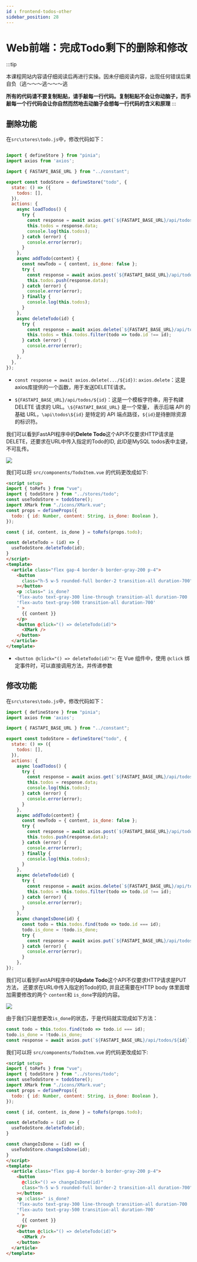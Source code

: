 ```yaml
---
id : frontend-todos-other
sidebar_position: 28
---
```


# Web前端：完成Todo剩下的删除和修改

:::tip

本课程网站内容请仔细阅读后再进行实操。因未仔细阅读内容，出现任何错误后果自负（逃～～～逃～～～逃

**所有的代码请不要复制粘贴，请手敲每一行代码。复制粘贴不会让你动脑子，而手敲每一个行代码会让你自然而然地去动脑子会想每一行代码的含义和原理**
:::

## 删除功能

在`src\stores\todo.js`中，修改代码如下：

```js showLineNumbers title="src\stores\todo.js"

import { defineStore } from "pinia";
import axios from 'axios';

import { FASTAPI_BASE_URL } from "../constant";

export const todoStore = defineStore("todo", {
  state: () => ({
    todos: [],
  }),
  actions: {
    async loadTodos() {
      try {
        const response = await axios.get(`${FASTAPI_BASE_URL}/api/todos`);
        this.todos = response.data;
        console.log(this.todos);
      } catch (error) {
        console.error(error);
      }
    },
    async addTodo(content) {
      const newTodo = { content, is_done: false };
      try {
        const response = await axios.post(`${FASTAPI_BASE_URL}/api/todos`, newTodo);
        this.todos.push(response.data);
      } catch (error) {
        console.error(error);
      } finally {
        console.log(this.todos);
      }
    },
    async deleteTodo(id) {
      try {
        const response = await axios.delete(`${FASTAPI_BASE_URL}/api/todos/${id}`);
        this.todos = this.todos.filter(todo => todo.id !== id);
      } catch (error) {
        console.error(error);
      }
    },
  },
});

```

- `const response = await axios.delete(.../${id})`: `axios.delete`：这是axios库提供的一个函数，用于发送DELETE请求。

- `${FASTAPI_BASE_URL}/api/todos/${id}`：这是一个模板字符串，用于构建 DELETE 请求的 URL。`\${FASTAPI_BASE_URL}` 是一个常量，
表示后端 API 的基础 URL，`\api\todos\${id}` 是特定的 API 端点路径，`${id}`是待删除资源的标识符。

我们可以看到FastAPI程序中的**Delete Todo**这个API不仅要求HTTP请求是DELETE，还要求在URL中传入指定的Todo的ID, 此ID是MySQL todos表中主键，不可乱传。

![](./img/backend-delete-todo-api.png)


我们可以将 `src/components/TodoItem.vue` 的代码更改成如下:

```html showLineNumbers title="src/components/TodoItem.vue"
<script setup>
import { toRefs } from "vue";
import { todoStore } from "../stores/todo";
const useTodoStore = todoStore();
import XMark from "./icons/XMark.vue";
const props = defineProps({
  todo: { id: Number, content: String, is_done: Boolean },
});

const { id, content, is_done } = toRefs(props.todo);

const deleteTodo = (id) => {
  useTodoStore.deleteTodo(id);
}
</script>
<template>
  <article class="flex gap-4 border-b border-gray-200 p-4">
    <button
      class="h-5 w-5 rounded-full border-2 transition-all duration-700"
    ></button>
    <p :class=" is_done? 
    'flex-auto text-gray-300 line-through transition-all duration-700 ' :
    'flex-auto text-gray-500 transition-all duration-700'
    " >
      {{ content }}
    </p>
    <button @click="() => deleteTodo(id)">
      <XMark />
    </button>
  </article>
</template>

```

-  `<button @click="() => deleteTodo(id)">`: 在 Vue 组件中，使用 `@click` 绑定事件时，可以直接调用方法，并传递参数

## 修改功能

在`src\stores\todo.js`中，修改代码如下：

```js showLineNumbers title="src\stores\todo.js"
import { defineStore } from "pinia";
import axios from 'axios';

import { FASTAPI_BASE_URL } from "../constant";

export const todoStore = defineStore("todo", {
  state: () => ({
    todos: [],
  }),
  actions: {
    async loadTodos() {
      try {
        const response = await axios.get(`${FASTAPI_BASE_URL}/api/todos`);
        this.todos = response.data;
        console.log(this.todos);
      } catch (error) {
        console.error(error);
      }
    },
    async addTodo(content) {
      const newTodo = { content, is_done: false };
      try {
        const response = await axios.post(`${FASTAPI_BASE_URL}/api/todos`, newTodo);
        this.todos.push(response.data);
      } catch (error) {
        console.error(error);
      } finally {
        console.log(this.todos);
      }
    },
    async deleteTodo(id) {
      try {
        const response = await axios.delete(`${FASTAPI_BASE_URL}/api/todos/${id}`);
        this.todos = this.todos.filter(todo => todo.id !== id);
      } catch (error) {
        console.error(error);
      }
    },
    async changeIsDone(id) {
      const todo = this.todos.find(todo => todo.id === id);
      todo.is_done = !todo.is_done;
      try {
        const response = await axios.put(`${FASTAPI_BASE_URL}/api/todos/${id}`, todo);
      } catch (error) {
        console.error(error);
      }
    },
});
```


我们可以看到FastAPI程序中的**Update Todo**这个API不仅要求HTTP请求是PUT方法，
还要求在URL中传入指定的Todo的ID, 并且还需要在HTTP body 体里面增加需要修改的两个 `content`和 `is_done`字段的内容。

![](./img/backend-update-todo-api.png)

由于我们只是想更改`is_done`的状态，于是代码就实现成如下方法：

```js
const todo = this.todos.find(todo => todo.id === id);
todo.is_done = !todo.is_done;
const response = await axios.put(`${FASTAPI_BASE_URL}/api/todos/${id}`, todo);
```


我们可以将 `src/components/TodoItem.vue` 的代码更改成如下:

```html showLineNumbers title="src/components/TodoItem.vue"
<script setup>
import { toRefs } from "vue";
import { todoStore } from "../stores/todo";
const useTodoStore = todoStore();
import XMark from "./icons/XMark.vue";
const props = defineProps({
  todo: { id: Number, content: String, is_done: Boolean },
});

const { id, content, is_done } = toRefs(props.todo);

const deleteTodo = (id) => {
  useTodoStore.deleteTodo(id);
}

const changeIsDone = (id) => {
  useTodoStore.changeIsDone(id);
}
</script>
<template>
  <article class="flex gap-4 border-b border-gray-200 p-4">
    <button
      @click="() => changeIsDone(id)"
      class="h-5 w-5 rounded-full border-2 transition-all duration-700"
    ></button>
    <p :class=" is_done? 
    'flex-auto text-gray-300 line-through transition-all duration-700 ' :
    'flex-auto text-gray-500 transition-all duration-700'
    " >
      {{ content }}
    </p>
    <button @click="() => deleteTodo(id)">
      <XMark />
    </button>
  </article>
</template>
```